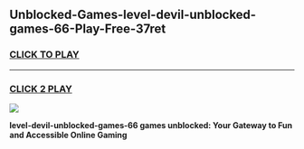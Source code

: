 
## Unblocked-Games-level-devil-unblocked-games-66-Play-Free-37ret
<h3>
<a href="https://premium76.site?title=level-devil-unblocked-games-66&ref=20A">CLICK TO PLAY</a></h3>
<hr>

<h3>
<a href="https://premium76.site?title=level-devil-unblocked-games-66&ref=20A">CLICK 2 PLAY</a>
  
</h3>

<a href="https://premium76.site?title=level-devil-unblocked-games-66&ref=20A"><img src="https://clearcache.store/games.png"></a>


**level-devil-unblocked-games-66 games unblocked: Your Gateway to Fun and Accessible Online Gaming**
